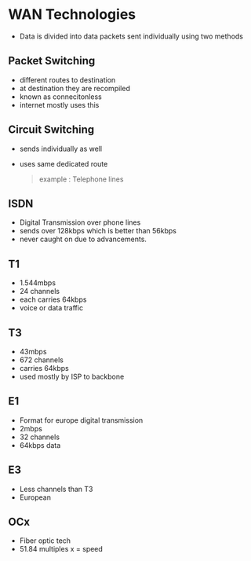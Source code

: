 # WAN Technologies

- Data is divided into data packets sent individually using two methods


## Packet Switching

- different routes to destination
- at destination they are recompiled
- known as connecitonless
- internet mostly uses this

## Circuit Switching 

- sends individually as well
- uses same dedicated route

    > example : Telephone lines

## ISDN

- Digital Transmission over phone lines
- sends over 128kbps which is better than 56kbps
- never caught on due to advancements. 

## T1

- 1.544mbps
- 24 channels
- each carries 64kbps
- voice or data traffic 

## T3

- 43mbps
- 672 channels
- carries 64kbps
- used mostly by ISP to backbone

## E1

- Format for europe digital transmission
- 2mbps
- 32 channels 
- 64kbps data

## E3
    
- Less channels than T3
- European

## OCx

- Fiber optic tech
- 51.84 multiples x = speed 